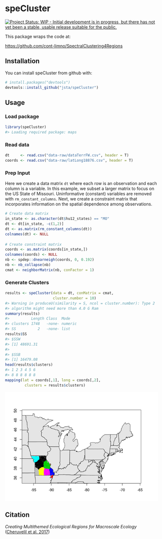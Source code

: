 
<!-- README.md is generated from README.Rmd. Please edit that file -->
speCluster
==========

[![Project Status: WIP - Initial development is in progress, but there has not yet been a stable, usable release suitable for the public.](http://www.repostatus.org/badges/latest/wip.svg)](http://www.repostatus.org/#wip)

This package wraps the code at:

<https://github.com/cont-limno/SpectralClustering4Regions>

Installation
------------

You can install speCluster from github with:

``` r
# install.packages("devtools")
devtools::install_github("jsta/speCluster")
```

Usage
-----

### Load package

``` r
library(speCluster)
#> Loading required package: maps
```

### Read data

``` r
dt     <- read.csv("data-raw/dataTerrFW.csv", header = T)
coords <- read.csv("data-raw/latLong18876.csv", header = T)
```

### Prep Input

Here we create a data matrix `dt` where each row is an observation and each column is a variable. In this example, we subset a larger matrix to focus on the US State of Missouri. Uninformative (constant) variables are removed with `rm_constant_columns`. Next, we create a constraint matrix that incorporates information on the spatial dependence among observations.

``` r
# Create data matrix
in_state <- as.character(dt$hu12_states) == "MO"
dt <- dt[in_state, -c(1,2)]
dt <- as.matrix(rm_constant_columns(dt))
colnames(dt) <- NULL

# Create constraint matrix
coords <- as.matrix(coords[in_state,])
colnames(coords) <- NULL
nb <- spdep::dnearneigh(coords, 0, 0.192)
nb <- nb_collapse(nb)
cmat <- neighborMatrix(nb, conFactor = 1)
```

### Generate Clusters

``` r
results <- speCluster(data = dt, conMatrix = cmat, 
                      cluster.number = 10)
#> Warning in produceU(similarity = S, ncol = cluster.number): Type 2
#> algorithm might need more than 4.0 G Ram
summary(results)
#>          Length Class  Mode   
#> clusters 1748   -none- numeric
#> SS          2   -none- list
results$SS
#> $SSW
#> [1] 48691.31
#> 
#> $SSB
#> [1] 16479.08
head(results$clusters)
#> 1 2 3 4 5 6 
#> 8 8 8 8 8 8
mapping(lat = coords[,1], long = coords[,2],
         clusters = results$clusters)
```

![](images/unnamed-chunk-5-1.png)

Citation
--------

*Creating Multithemed Ecological Regions for Macroscale Ecology* ([Cheruvelil et al. 2017](https://dx.doi.org/10.1002/ece3.2884))
